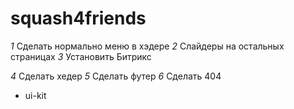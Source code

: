 # squash4friends

*1* Сделать нормально меню в хэдере
*2* Слайдеры на остальных страницах
*3* Установить Битрикс

*4* Сделать хедер
*5* Сделать футер
*6* Сделать 404

* ui-kit
